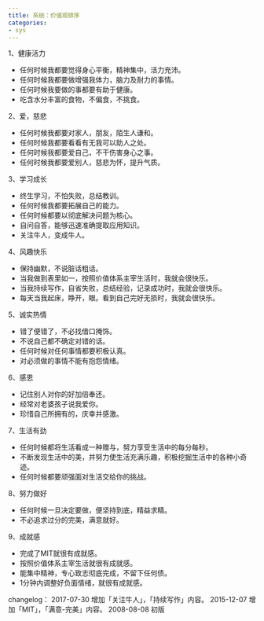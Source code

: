 ```yaml
---
title: 系统：价值观排序
categories: 
- sys
---
```

 
1、健康活力

* 任何时候我都要觉得身心平衡，精神集中，活力充沛。
* 任何时候我都要做增强我体力，脑力及耐力的事情。
* 任何时候我要做的事都要有助于健康。
* 吃含水分丰富的食物，不偏食，不挑食。

2、爱，慈悲

* 任何时候我都要对家人，朋友，陌生人谦和。
* 任何时候我都要看看有无我可以助人之处。
* 任何时候我都要爱自己，不干伤害身心之事。
* 任何时候我都要爱别人，慈悲为怀，提升气质。

3、学习成长

* 终生学习，不怕失败，总结教训。
* 任何时候我都要拓展自己的能力。
* 任何时候都要以彻底解决问题为核心。
* 自问自答，能够迅速准确提取应用知识。
* 关注牛人，变成牛人。

4、风趣快乐

* 保持幽默，不说脏话粗话。
* 当我做到表里如一，按照价值体系主宰生活时，我就会很快乐。
* 当我持续写作，自省失败，总结经验，记录成功时，我就会很快乐。
* 每天当我起床，睁开，眼。看到自己完好无损时，我就会很快乐。

5、诚实热情

* 错了便错了，不必找借口掩饰。
* 不说自己都不确定对错的话。
* 任何时候对任何事情都要积极认真。
* 对必须做的事情不能有抱怨情绪。

6、感恩

* 记住别人对你的好加倍奉还。
* 经常对老婆孩子说我爱你。
* 珍惜自己所拥有的，庆幸并感激。

7、生活有劲

* 任何时候都将生活看成一种赠与，努力享受生活中的每分每秒。
* 不断发现生活中的美，并努力使生活充满乐趣，积极挖掘生活中的各种小奇迹。
* 任何时候都要顽强面对生活交给你的挑战。

8、努力做好

* 任何时候一旦决定要做，便坚持到底，精益求精。
* 不必追求过分的完美，满意就好。

9、成就感

* 完成了MIT就很有成就感。
* 按照价值体系主宰生活就很有成就感。
* 能集中精神，专心致志彻底完成，不留下任何债。
* 1分钟内调整好负面情绪，就很有成就感。

changelog：
2017-07-30 增加「关注牛人」，「持续写作」内容。
2015-12-07 增加「MIT」，「满意-完美」内容。
2008-08-08 初版




